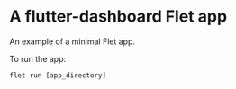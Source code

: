 # A flutter-dashboard Flet app

An example of a minimal Flet app.

To run the app:

```
flet run [app_directory]
```